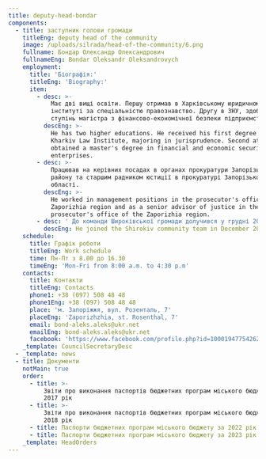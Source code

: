 ```yaml
---
title: deputy-head-bondar
components:
  - title: заступник голови громади
    titleEng: deputy head of the community
    image: /uploads/silrada/head-of-the-community/6.png
    fullname: Бондар Олександр Олександрович
    fullnameEng: Bondar Oleksandr Oleksandrovych
    employment:
      title: 'Біографія:'
      titleEng: 'Biography:'
      item:
        - desc: >-
            Має дві вищі освіти. Першу отримав в Харківському юридичному
            інституті за спеціальністю правознавство. Другу в ЗНУ, здобув
            ступінь магістра з фінансово-економічної безпеки підприємств.
          descEng: >-
            He has two higher educations. He received his first degree at the
            Kharkiv Law Institute, majoring in jurisprudence. Second at ZNU,
            obtained a master's degree in financial and economic security of
            enterprises.
        - desc: >-
            Працював на керівних посадах в органах прокуратури Запорізького
            району та старшим радником юстиції в прокуратурі Запорізької
            області.
          descEng: >-
            He worked in management positions in the prosecutor's office of the
            Zaporizhia region and as a senior advisor of justice in the
            prosecutor's office of the Zaporizhia region.
        - desc: ' До команди Широківської громади долучився у грудні 2020 року    '
          descEng: He joined the Shirokiv community team in December 2020
    schedule:
      title: Графік роботи
      titleEng: Work schedule
      time: Пн-Пт з 8.00 до 16.30
      timeEng: 'Mon-Fri from 8:00 a.m. to 4:30 p.m'
    contacts:
      title: Контакти
      titleEng: Contacts
      phone1: +38 (097) 508 48 48
      phone1Eng: +38 (097) 508 48 48
      place: 'м. Запоріжжя, вул. Розенталь, 7'
      placeEng: 'Zaporizhzhia, st. Rosenthal, 7'
      email: bond-aleks.aleks@ukr.net
      emailEng: bond-aleks.aleks@ukr.net
      facebook: 'https://www.facebook.com/profile.php?id=100019477542622'
    _template: CouncilSecretaryDesc
  - _template: news
  - title: Документи
    notMain: true
    order:
      - title: >-
          Звіти про виконання паспортів бюджетних програм міського бюджету за
          2017 рік
      - title: >-
          Звіти про виконання паспортів бюджетних програм міського бюджету за
          2018 рік
      - title: Паспорти бюджетних програм міського бюджету за 2022 рік
      - title: Паспорти бюджетних програм міського бюджету за 2023 рік
    _template: HeadOrders
---
```


